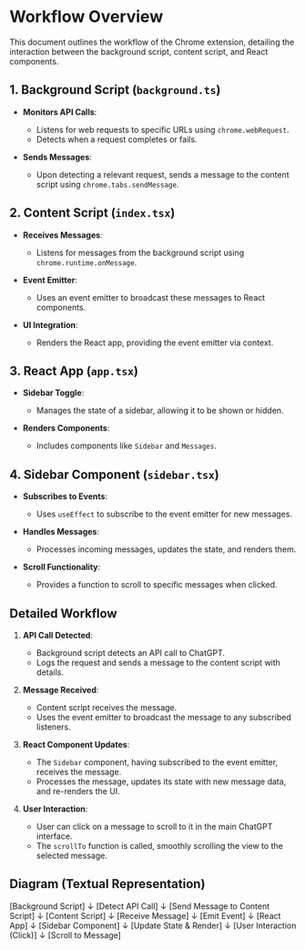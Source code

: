 # Workflow Overview

This document outlines the workflow of the Chrome extension, detailing the interaction between the background script, content script, and React components.

## 1. Background Script (`background.ts`)

- **Monitors API Calls**: 
  - Listens for web requests to specific URLs using `chrome.webRequest`.
  - Detects when a request completes or fails.

- **Sends Messages**: 
  - Upon detecting a relevant request, sends a message to the content script using `chrome.tabs.sendMessage`.

## 2. Content Script (`index.tsx`)

- **Receives Messages**: 
  - Listens for messages from the background script using `chrome.runtime.onMessage`.

- **Event Emitter**: 
  - Uses an event emitter to broadcast these messages to React components.

- **UI Integration**: 
  - Renders the React app, providing the event emitter via context.

## 3. React App (`app.tsx`)

- **Sidebar Toggle**: 
  - Manages the state of a sidebar, allowing it to be shown or hidden.

- **Renders Components**: 
  - Includes components like `Sidebar` and `Messages`.

## 4. Sidebar Component (`sidebar.tsx`)

- **Subscribes to Events**: 
  - Uses `useEffect` to subscribe to the event emitter for new messages.

- **Handles Messages**: 
  - Processes incoming messages, updates the state, and renders them.

- **Scroll Functionality**: 
  - Provides a function to scroll to specific messages when clicked.

## Detailed Workflow

1. **API Call Detected**:
   - Background script detects an API call to ChatGPT.
   - Logs the request and sends a message to the content script with details.

2. **Message Received**:
   - Content script receives the message.
   - Uses the event emitter to broadcast the message to any subscribed listeners.

3. **React Component Updates**:
   - The `Sidebar` component, having subscribed to the event emitter, receives the message.
   - Processes the message, updates its state with new message data, and re-renders the UI.

4. **User Interaction**:
   - User can click on a message to scroll to it in the main ChatGPT interface.
   - The `scrollTo` function is called, smoothly scrolling the view to the selected message.

## Diagram (Textual Representation)
[Background Script]
↓
[Detect API Call]
↓
[Send Message to Content Script]
↓
[Content Script]
↓
[Receive Message]
↓
[Emit Event]
↓
[React App]
↓
[Sidebar Component]
↓
[Update State & Render]
↓
[User Interaction (Click)]
↓
[Scroll to Message]